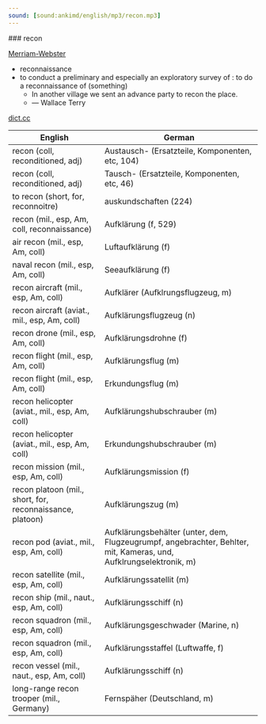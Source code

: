 ```yaml
---
sound: [sound:ankimd/english/mp3/recon.mp3]
---
```


\### recon

[Merriam-Webster](https://www.merriam-webster.com/dictionary/recon)

- reconnaissance
- to conduct a preliminary and especially an exploratory survey of : to do a reconnaissance of (something)
    - In another village we sent an advance party to recon the place.
    - — Wallace Terry

[dict.cc](https://www.dict.cc/recon)

| English        | German       |
| -------------- | ------------ |
| recon (coll, reconditioned, adj) | Austausch- (Ersatzteile, Komponenten, etc, 104) |
| recon (coll, reconditioned, adj) | Tausch- (Ersatzteile, Komponenten, etc, 46) |
| to recon (short, for, reconnoitre) | auskundschaften (224) |
| recon (mil., esp, Am, coll, reconnaissance) | Aufklärung (f, 529) |
| air recon (mil., esp, Am, coll) | Luftaufklärung (f) |
| naval recon (mil., esp, Am, coll) | Seeaufklärung (f) |
| recon aircraft (mil., esp, Am, coll) | Aufklärer (Aufklrungsflugzeug, m) |
| recon aircraft (aviat., mil., esp, Am, coll) | Aufklärungsflugzeug (n) |
| recon drone (mil., esp, Am, coll) | Aufklärungsdrohne (f) |
| recon flight (mil., esp, Am, coll) | Aufklärungsflug (m) |
| recon flight (mil., esp, Am, coll) | Erkundungsflug (m) |
| recon helicopter (aviat., mil., esp, Am, coll) | Aufklärungshubschrauber (m) |
| recon helicopter (aviat., mil., esp, Am, coll) | Erkundungshubschrauber (m) |
| recon mission (mil., esp, Am, coll) | Aufklärungsmission (f) |
| recon platoon (mil., short, for, reconnaissance, platoon) | Aufklärungszug (m) |
| recon pod (aviat., mil., esp, Am, coll) | Aufklärungsbehälter (unter, dem, Flugzeugrumpf, angebrachter, Behlter, mit, Kameras, und, Aufklrungselektronik, m) |
| recon satellite (mil., esp, Am, coll) | Aufklärungssatellit (m) |
| recon ship (mil., naut., esp, Am, coll) | Aufklärungsschiff (n) |
| recon squadron (mil., esp, Am, coll) | Aufklärungsgeschwader (Marine, n) |
| recon squadron (mil., esp, Am, coll) | Aufklärungsstaffel (Luftwaffe, f) |
| recon vessel (mil., naut., esp, Am, coll) | Aufklärungsschiff (n) |
| long-range recon trooper (mil., Germany) | Fernspäher (Deutschland, m) |
